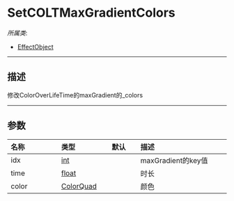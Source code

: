 # SetCOLTMaxGradientColors

*所属类*:
* [EffectObject](/Api/Classes/Effect/EffectObject.md)
------------------------------------------------------------------------------------------
## 描述

修改ColorOverLifeTime的maxGradient的_colors

------------------------------------------------------------------------------------------
## 参数

|<div style="width:100px">名称</div>|<div style="width:100px">类型</div>|<div style="width:50px">默认</div>|<div style="width:350px">描述</div>|
|:---|:---|:---|:---|
|idx|[int](/Api/DataType/Number.md)||maxGradient的key值|
|time|[float](/Api/DataType/Number.md)||时长|
|color|[ColorQuad](/Api/DataType/ColorQuad.md)||颜色|

